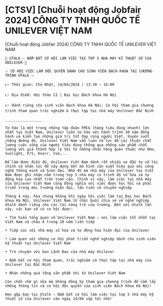 # [CTSV] [Chuỗi hoạt động Jobfair 2024] CÔNG TY TNHH QUỐC TẾ UNILEVER VIỆT NAM

[Chuỗi hoạt động Jobfair 2024] CÔNG TY TNHH QUỐC TẾ UNILEVER VIỆT NAM
        
	🔔 UTALK – NẮM BẮT CƠ HỘI LÀM VIỆC TẠI TOP 5 NHÀ MÁY KĨ THUẬT SỐ CỦA UNILEVER 🔔

	💥 CƠ HỘI VIỆC LÀM ĐỘC QUYỀN DÀNH CHO SINH VIÊN BÁCH KHOA TẠI CHƯƠNG TRÌNH UTALK 💥

	👉 Thời gian: Chủ Nhật, 14/04/2024 | 13:30 – 16:00

	👉 Địa điểm: Hội thảo C2 | Đại học Bách khoa Hà Nội

	👉 Dành riêng cho sinh viên Bách khoa Hà Nội: Cơ hội tham gia chương trình tham quan trải nghiệm & thực tập tại nhà máy Unilever Bắc Ninh

	_________________

	Tự hào là một trong những tập đoàn FMCG (hàng tiêu dùng nhanh) lớn nhất tại Việt Nam, Unilever luôn tự hào với hành trình 30 năm đồng hành và kiến tạo những giá trị tốt đẹp cùng người Việt. Xuyên suốt chặng đường đó, Unilever Việt Nam vẫn luôn nỗ lực để cải thiện chất lượng cuộc sống của người tiêu dùng thông qua những sản phẩm chất lượng với giá thành hợp lý tới từ những nhãn hàng quen thuộc như Omo, Sunlight, P/S, Knorr, Vim,...

	Để làm được điều đó, Unilever Việt Nam dành rất nhiều sự đầu tư về tài chính và nhân lực để xây dựng một mô hình sản xuất hiệu quả với công nghệ thông minh và hiện đại. Nhờ đó mà nhà máy của Unilever tại Việt Nam được ghi nhận nằm trong top 5 nhà máy có trình độ số hóa và tự động hóa cao nhất trên toàn cầu. Chính vì vậy, làm việc tại nhà máy của Unilever Việt Nam cũng đồng nghĩa với việc được học hỏi và phát triển trong môi trường hiện đại, tân tiến và chuyên nghiệp

	Tháng 4 này, hòa chung không khí ngày hội việc làm tại Đại học Bách khoa Hà Nội, Unilever Việt Nam tổ chức buổi chia sẻ về nghề nghiệp Utalk dành riêng cho các tài năng trẻ của trường. Đến với Utalk lần này, các bạn sẽ có cơ hội được:

	• Tìm hiểu tổng quan về Unilever Việt Nam – nơi làm việc tốt nhất tại Việt Nam và châu Á trong 10 năm liên tiếp

	• Tiếp xúc với nhà máy số hóa và tự động hóa hiện đại của Unilever

	• Làm quen với những cơ hội phát triển nghề nghiệp dành cho sinh viên kỹ thuật tại Unilever Việt Nam

	• Trò chuyện với ban Lãnh Đạo của nhà máy Unilever

	• Nắm bắt cơ hội tham quan, trải nghiệm và thực tập tại nhà máy của Unilever tại Bắc Ninh

	• Nhận những quà tặng sản phẩm tới từ Unilever Việt Nam

	Còn chần chờ gì nữa mà không đăng ký tham gia chương trình để nắm lấy những thông tin và cơ hội độc quyền của sinh viên Bách khoa Hà Nội!

	Hẹn gặp bạn tại Utalk – Nắm bắt cơ hội làm việc tại top 5 nhà máy kỹ thuật số của Unilever vào ngày 14/04 sắp tới nhé!